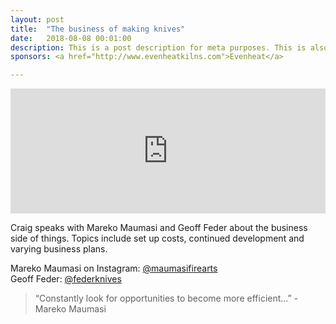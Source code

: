 ```yaml
---
layout: post
title:  "The business of making knives"
date:   2018-08-08 00:01:00
description: This is a post description for meta purposes. This is also the excerpt of the article that shows up on the index/home page. Change this in the post YAML.
sponsors: <a href="http://www.evenheatkilns.com">Evenheat</a>

---
```


<iframe frameborder='0' height='200px' scrolling='no' seamless src='https://embed.simplecast.com/973bcf42?color=f5f5f5' width='100%'></iframe>

Craig speaks with Mareko Maumasi and Geoff Feder about the business side of things. Topics include set up costs, continued development and varying business plans.  

Mareko Maumasi on Instagram: <a href="http://www.instagram.com/maumasifirearts">@maumasifirearts</a>  
Geoff Feder: <a href="http://www.instagram.com/federknives">@federknives</a>





 


<blockquote class="largeQuote">“Constantly look for opportunities to become more efficient...” - Mareko Maumasi</blockquote>



